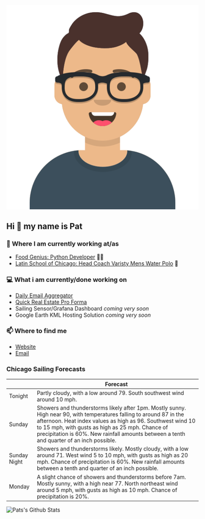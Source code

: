 [![Social banner for p-j-falconer](https://raw.githubusercontent.com/P-J-FALCONER/P-J-FALCONER/master/assets/avataaars.svg)](https://patfalconer.com/)
## Hi :wave: my name is Pat

### 💼 Where I am currently working at/as
- [Food Genius: Python Developer](https://getfoodgenius.com/) 🍔🐍
- [Latin School of Chicago: Head Coach Varisty Mens Water Polo](https://www.latinschool.org/) 🤽


### 💻 What i am currently/done working on
 - [Daily Email Aggregator](https://github.com/P-J-FALCONER/dott_daily_mail)
 - [Quick Real Estate Pro Forma](https://github.com/P-J-FALCONER/henry)
 - Sailing Sensor/Grafana Dashboard *coming very soon*
 - Google Earth KML Hosting Solution *coming very soon*

### 📫 Where to find me
 - [Website](https://patfalconer.com/)
 - [Email](mailto:patrick.j.falconer@gmail.com)


### Chicago Sailing Forecasts
|   | Forecast  |
|---|---|
| Tonight | Partly cloudy, with a low around 79. South southwest wind around 10 mph. |
| Sunday | Showers and thunderstorms likely after 1pm. Mostly sunny. High near 90, with temperatures falling to around 87 in the afternoon. Heat index values as high as 96. Southwest wind 10 to 15 mph, with gusts as high as 25 mph. Chance of precipitation is 60%. New rainfall amounts between a tenth and quarter of an inch possible. |
| Sunday Night | Showers and thunderstorms likely. Mostly cloudy, with a low around 71. West wind 5 to 10 mph, with gusts as high as 20 mph. Chance of precipitation is 60%. New rainfall amounts between a tenth and quarter of an inch possible. |
| Monday | A slight chance of showers and thunderstorms before 7am. Mostly sunny, with a high near 77. North northeast wind around 5 mph, with gusts as high as 10 mph. Chance of precipitation is 20%. |

![Pats's Github Stats](https://github-readme-stats.vercel.app/api?username=p-j-falconer&show_icons=true&theme=radical)
